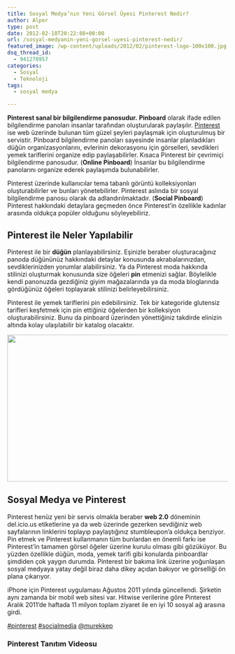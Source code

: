 ```yaml
---
title: Sosyal Medya’nın Yeni Görsel Üyesi Pinterest Nedir?
author: Alper
type: post
date: 2012-02-18T20:22:08+00:00
url: /sosyal-medyanin-yeni-gorsel-uyesi-pinterest-nedir/
featured_image: /wp-content/uploads/2012/02/pinterest-logo-100x100.jpg
dsq_thread_id:
  - 941278957
categories:
  - Sosyal
  - Teknoloji
tags:
  - sosyal medya

---
```

**Pinterest sanal bir bilgilendirme panosudur.** **Pinboard** olarak ifade edilen bilgilendirme panoları insanlar tarafından oluşturularak paylaşılır. <a title="Pinterest" href="https://pinterest.com/" target="_blank">Pinterest</a> ise web üzerinde bulunan tüm güzel şeyleri paylaşmak için oluşturulmuş bir servistir. Pinboard bilgilendirme panoları sayesinde insanlar planladıkları düğün organizasyonlarını, evlerinin dekorasyonu için görselleri, sevdikleri yemek tariflerini organize edip paylaşabilirler. Kısaca Pinterest bir çevrimiçi bilgilendirme panosudur. (**Online Pinboard**) İnsanlar bu bilgilendirme panolarını organize ederek paylaşımda bulunabilirler.

Pinterest üzerinde kullanıcılar tema tabanlı görüntü kolleksiyonları oluşturabilirler ve bunları yönetebilirler. Pinterest aslında bir sosyal bilgilendirme panosu olarak da adlandırılmaktadır. (**Social Pinboard**) Pinterest hakkındaki detaylara geçmeden önce Pinterest&#8217;in özellikle kadınlar arasında oldukça popüler olduğunu söyleyebiliriz.

## Pinterest ile Neler Yapılabilir

Pinterest ile bir **düğün** planlayabilirsiniz. Eşinizle beraber oluşturacağınız panoda düğününüz hakkındaki detaylar konusunda akrabalarınızdan, sevdiklerinizden yorumlar alabilirsiniz. Ya da Pinterest moda hakkında stilinizi oluşturmak konusunda size öğeleri **pin** etmenizi sağlar. Böylelikle kendi panonuzda gezdiğiniz giyim mağazalarında ya da moda bloglarında gördüğünüz öğeleri toplayarak stilinizi belirleyebilirsiniz.

Pinterest ile yemek tariflerini pin edebilirsiniz. Tek bir kategoride glutensiz tarifleri keşfetmek için pin ettiğiniz öğelerden bir kolleksiyon oluşturabilirsiniz. Bunu da pinboard üzerinden yönettiğiniz takdirde elinizin altında kolay ulaşılabilir bir katalog olacaktır.

<img class="aligncenter size-full wp-image-7856" title="pinterest-logo" src="https://www.murekkep.org/wp-content/uploads/2012/02/pinterest-logo.jpg" alt="" width="600" height="336" srcset="https://www.murekkep.org/wp-content/uploads/2012/02/pinterest-logo.jpg 600w, https://www.murekkep.org/wp-content/uploads/2012/02/pinterest-logo-400x224.jpg 400w, https://www.murekkep.org/wp-content/uploads/2012/02/pinterest-logo-50x28.jpg 50w, https://www.murekkep.org/wp-content/uploads/2012/02/pinterest-logo-223x125.jpg 223w" sizes="(max-width: 600px) 100vw, 600px" /> 

## Sosyal Medya ve Pinterest

Pinterest henüz yeni bir servis olmakla beraber **web 2.0** döneminin del.icio.us etiketlerine ya da web üzerinde gezerken sevdiğiniz web sayfalarının linklerini toplayıp paylaştığınız stumbleupon&#8217;a oldukça benziyor. Pin etmek ve Pinterest kullanmanın tüm bunlardan en önemli farkı ise Pinterest&#8217;in tamamen görsel öğeler üzerine kurulu olması gibi gözüküyor. Bu yüzden özellikle düğün, moda, yemek tarifi gibi konularda pinboardlar şimdiden çok yaygın durumda. Pinterest bir bakıma link üzerine yoğunlaşan sosyal medyaya yatay değil biraz daha dikey açıdan bakıyor ve görselliği ön plana çıkarıyor.

iPhone için Pinterest uygulaması Ağustos 2011 yılında güncellendi. Şirketin aynı zamanda bir mobil web sitesi var. Hitwise verilerine göre Pinterest Aralık 2011&#8217;de haftada 11 milyon toplam ziyaret ile en iyi 10 sosyal ağ arasına girdi.

<a title="#pinterest" href="https://twitter.com/search/pinterest" target="_blank">#pinterest</a> <a title="#socialmedia" href="https://twitter.com/search/socialmedia" target="_blank">#socialmedia</a> <a title="twitter @murekkep" href="https://twitter.com/murekkep" target="_blank">@murekkep</a>

### Pinterest Tanıtım Videosu